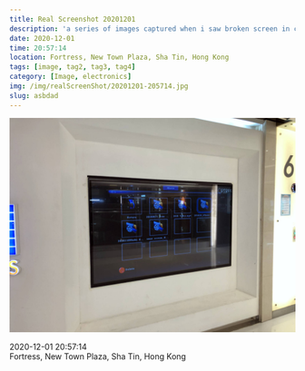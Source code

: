 ```yaml
---
title: Real Screenshot 20201201
description: 'a series of images captured when i saw broken screen in city'
date: 2020-12-01 
time: 20:57:14 
location: Fortress, New Town Plaza, Sha Tin, Hong Kong 
tags: [image, tag2, tag3, tag4]
category: [Image, electronics]
img: /img/realScreenShot/20201201-205714.jpg
slug: asbdad
---
```


 ![Alttext](/img/realScreenShot/20201201-205714.jpg)  

2020-12-01    20:57:14  
Fortress, New Town Plaza, Sha Tin, Hong Kong 